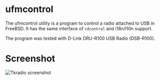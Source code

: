 ufmcontrol
==========

The ufmcontrol utility is a program to control a radio
attached to USB in FreeBSD.
It has the same interface of `cdcontrol` and i18n/l10n support.


The program was tested with D-Link DRU-R100 USB Radio (DSB-R100).

# Screenshot


![Tkradio screenshot](http://i.imgur.com/2dXrxnZ)
